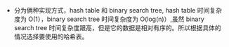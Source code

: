 - 分为俩种实现方式，hash table 和 binary search tree, hash table 时间复杂度为 O(1），binary search tree 时间复杂度为 O(log(n)）,虽然
binary search tree 时间复杂度跟高，但是它的数据是相对有序的。所以根据具体的情况选择要使用的哈希表。
